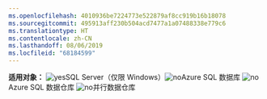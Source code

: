```yaml
---
ms.openlocfilehash: 4010936be7224773e522879af8cc919b16b18078
ms.sourcegitcommit: 495913aff230b504acd7477a1a07488338e779c6
ms.translationtype: HT
ms.contentlocale: zh-CN
ms.lasthandoff: 08/06/2019
ms.locfileid: "68184599"
---
```

<Token>**适用对象：** ![yes](media/yes.png)SQL Server（仅限 Windows）![no](media/no.png)Azure SQL 数据库 ![no](media/no.png)Azure SQL 数据仓库 ![no](media/no.png)并行数据仓库</Token>
